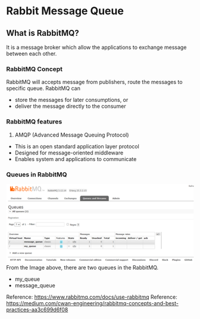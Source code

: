 # Rabbit Message Queue

## What is RabbitMQ?
It is a message broker which allow the applications to exchange message between each other.

### RabbitMQ Concept
RabbitMQ will accepts message from publishers, route the messages to specific queue. RabbitMQ can
- store the messages for later consumptions, or
- deliver the message directly to the consumer

### RabbitMQ features
1. AMQP (Advanced Message Queuing Protocol)
* This is an open standard application layer protocol
* Designed for message-oriented middleware
* Enables system and applications to communicate   


### Queues in RabbitMQ
![alt text](images/image.png)
From the Image above, there are two queues in the RabbitMQ.
- my_queue
- message_queue



Reference: https://www.rabbitmq.com/docs/use-rabbitmq
Reference: https://medium.com/cwan-engineering/rabbitmq-concepts-and-best-practices-aa3c699d6f08
